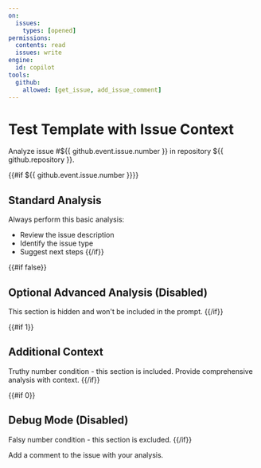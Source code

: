 ```yaml
---
on:
  issues:
    types: [opened]
permissions:
  contents: read
  issues: write
engine:
  id: copilot
tools:
  github:
    allowed: [get_issue, add_issue_comment]
---
```


# Test Template with Issue Context

Analyze issue #${{ github.event.issue.number }} in repository ${{ github.repository }}.

{{#if ${{ github.event.issue.number }}}}
## Standard Analysis

Always perform this basic analysis:
- Review the issue description
- Identify the issue type
- Suggest next steps
{{/if}}

{{#if false}}
## Optional Advanced Analysis (Disabled)

This section is hidden and won't be included in the prompt.
{{/if}}

{{#if 1}}
## Additional Context

Truthy number condition - this section is included.
Provide comprehensive analysis with context.
{{/if}}

{{#if 0}}
## Debug Mode (Disabled)

Falsy number condition - this section is excluded.
{{/if}}

Add a comment to the issue with your analysis.
